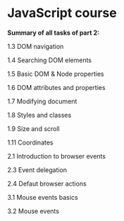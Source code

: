 # JavaScript course

**Summary of all tasks of part 2:**

1.3 DOM navigation

1.4 Searching DOM elements

1.5 Basic DOM & Node properties

1.6 DOM attributes and properties

1.7 Modifying document

1.8 Styles and classes

1.9 Size and scroll

1.11 Coordinates

2.1 Introduction to browser events

2.3 Event delegation

2.4 Defaut browser actions

3.1 Mouse events basics

3.2 Mouse events

